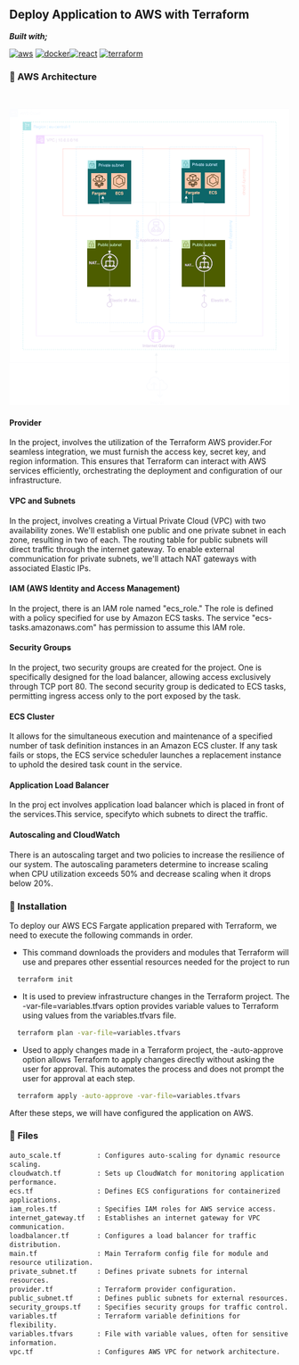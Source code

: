 ## Deploy Application to AWS with Terraform

**_Built with;_**

[![aws][#aws]][@aws] [![docker][#docker]][@docker][![react][#react]][@react] [![terraform][#terraform]][@terraform] 

### :file_folder: AWS Architecture

<br>

![AWS Diagram/][#aws-diagram]

#### Provider

In the project, involves the utilization of the Terraform AWS provider.For seamless integration, we must furnish the access key, secret key, and region information. This ensures that Terraform can interact with AWS services efficiently, orchestrating the deployment and configuration of our infrastructure.

#### VPC and Subnets

In the project, involves creating a Virtual Private Cloud (VPC) with two availability zones. We'll establish one public and one private subnet in each zone, resulting in two of each. The routing table for public subnets will direct traffic through the internet gateway. To enable external communication for private subnets, we'll attach NAT gateways with associated Elastic IPs.

#### IAM (AWS Identity and Access Management)

In the project, there is an IAM role named "ecs_role." The role is defined with a policy specified for use by Amazon ECS tasks. The service "ecs-tasks.amazonaws.com" has permission to assume this IAM role.

#### Security Groups

In the project, two security groups are created for the project. One is specifically designed for the load balancer, allowing access exclusively through TCP port 80. The second security group is dedicated to ECS tasks, permitting ingress access only to the port exposed by the task.

#### ECS Cluster

It allows for the simultaneous execution and maintenance of a specified number of task definition instances in an Amazon ECS cluster. If any task fails or stops, the ECS service scheduler launches a replacement instance to uphold the desired task count in the service.

#### Application Load Balancer

In the proj ect involves application load balancer which is placed in front of the services.This service, specifyto which subnets to direct the traffic.

#### Autoscaling and CloudWatch

There is an autoscaling target and two policies to increase the resilience of our system. The autoscaling parameters determine to increase scaling when CPU utilization exceeds 50% and decrease scaling when it drops below 20%. 


### :wrench: Installation

To deploy our AWS ECS Fargate application prepared with Terraform, we need to execute the following commands in order.

* This command downloads the providers and modules that Terraform will use and prepares other essential resources needed for the project to run

```bash
  terraform init
```

* It is used to preview infrastructure changes in the Terraform project. The -var-file=variables.tfvars option provides variable values to Terraform using values from the variables.tfvars file.

```bash
  terraform plan -var-file=variables.tfvars
```
* Used to apply changes made in a Terraform project, the -auto-approve option allows Terraform to apply changes directly without asking the user for approval. This automates the process and does not prompt the user for approval at each step.

```bash
  terraform apply -auto-approve -var-file=variables.tfvars
```

After these steps, we will have configured the application on AWS.

### :open_file_folder: **Files**

```
auto_scale.tf         : Configures auto-scaling for dynamic resource scaling.
cloudwatch.tf         : Sets up CloudWatch for monitoring application performance.
ecs.tf                : Defines ECS configurations for containerized applications.
iam_roles.tf          : Specifies IAM roles for AWS service access.
internet_gateway.tf   : Establishes an internet gateway for VPC communication.
loadbalancer.tf       : Configures a load balancer for traffic distribution.
main.tf               : Main Terraform config file for module and resource utilization.
private_subnet.tf     : Defines private subnets for internal resources.
provider.tf           : Terraform provider configuration.
public_subnet.tf      : Defines public subnets for external resources.
security_groups.tf    : Specifies security groups for traffic control.
variables.tf          : Terraform variable definitions for flexibility. 
variables.tfvars      : File with variable values, often for sensitive information.
vpc.tf                : Configures AWS VPC for network architecture.
```


[#aws-diagram]: https://github.com/regaipaydogdu/final-case-devops-bootcamp/blob/main/assets/aws_architecture_diagram_dark.svg
[#react]: https://img.shields.io/badge/React-20232A?style=flat&logo=react&logoColor=61DAFB
[#docker]: https://img.shields.io/badge/Docker-2CA5E0?style=flat&logo=docker&logoColor=white
[#terraform]: https://img.shields.io/badge/Terraform-7B42BC?style=flat&logo=terraform&logoColor=white
[#aws]: https://img.shields.io/badge/AWS-FF9900?style=flat&logo=amazonaws&logoColor=white

[@react]: https://reactjs.org/
[@docker]: https://www.docker.com/
[@terraform]: https://www.terraform.io/
[@aws]: https://aws.amazon.com/
